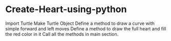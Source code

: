 # Create-Heart-using-python
Import Turtle
Make Turtle Object
Define a method to draw a curve with simple forward and left moves
Define a method to draw the full heart and fill the red color in it
Call all the methods in main section.
